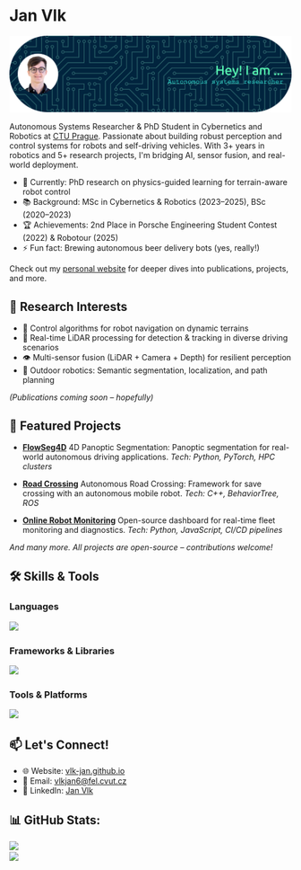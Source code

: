 <!--
**vlk-jan/vlk-jan** is a ✨ _special_ ✨ repository because its `README.md` (this file) appears on your GitHub profile.
-->
# Jan Vlk

![Profile Banner](/assets/banner.png)

Autonomous Systems Researcher & PhD Student in Cybernetics and Robotics at [CTU Prague](https://www.cvut.cz/en). Passionate about building robust perception and control systems for robots and self-driving vehicles. With 3+ years in robotics and 5+ research projects, I'm bridging AI, sensor fusion, and real-world deployment.

- 🔭 Currently: PhD research on physics-guided learning for terrain-aware robot control
- 📚 Background: MSc in Cybernetics & Robotics (2023–2025), BSc (2020–2023)
- 🏆 Achievements: 2nd Place in Porsche Engineering Student Contest (2022) & Robotour (2025)
- ⚡ Fun fact: Brewing autonomous beer delivery bots (yes, really!)

Check out my [personal website](https://vlk-jan.github.io/) for deeper dives into publications, projects, and more.

## 🔬 Research Interests

- 🤖 Control algorithms for robot navigation on dynamic terrains
- 🚗 Real-time LiDAR processing for detection & tracking in diverse driving scenarios
- 👁️ Multi-sensor fusion (LiDAR + Camera + Depth) for resilient perception
- 🌳 Outdoor robotics: Semantic segmentation, localization, and path planning

*(Publications coming soon – hopefully)*

## 🚀 Featured Projects

- **[FlowSeg4D](https://github.com/ctu-vras/FlowSeg4D)**
  4D Panoptic Segmentation: Panoptic segmentation for real-world autonomous driving applications.
  *Tech: Python, PyTorch, HPC clusters*

- **[Road Crossing](https://github.com/vlk-jan/road_crossing)**
  Autonomous Road Crossing: Framework for save crossing with an autonomous mobile robot.
  *Tech: C++, BehaviorTree, ROS*

- **[Online Robot Monitoring](https://github.com/aleskucera/robot_tracker)**
  Open-source dashboard for real-time fleet monitoring and diagnostics.
  *Tech: Python, JavaScript, CI/CD pipelines*

*And many more. All projects are open-source – contributions welcome!*

## 🛠️ Skills & Tools

### Languages
<p align="left">
  <a href="https://skillicons.dev">
    <img src="https://skillicons.dev/icons?i=python,cpp,latex,c,matlab,bash" />
  </a>
</p>

### Frameworks & Libraries
<p align="left">
  <a href="https://skillicons.dev">
    <img src="https://skillicons.dev/icons?i=ros,pytorch,opencv" />
  </a>
</p>

### Tools & Platforms
<p align="left">
  <a href="https://skillicons.dev">
    <img src="https://skillicons.dev/icons?i=git,docker,linux,vim,gazebo" />
  </a>
</p>

## 📫 Let's Connect!

- 🌐 Website: [vlk-jan.github.io](https://vlk-jan.github.io/)
- 📧 Email: vlkjan6@fel.cvut.cz
- 💼 LinkedIn: [Jan Vlk](https://www.linkedin.com/in/jan-vlk-148817237)

## 📊 GitHub Stats:
![](https://github-readme-stats.vercel.app/api/top-langs/?username=vlk-jan&theme=dark&hide_border=false&include_all_commits=false&count_private=false&layout=compact)<br>
![](https://github-readme-stats.vercel.app/api?username=vlk-jan&theme=dark&hide_border=false&include_all_commits=false&count_private=false)
